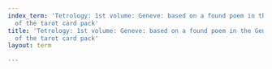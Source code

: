 ```yaml
---
index_term: 'Tetrology: 1st volume: Geneve: based on a found poem in the Geneve version
  of the tarot card pack'
title: 'Tetrology: 1st volume: Geneve: based on a found poem in the Geneve version
  of the tarot card pack'
layout: term

---
```

